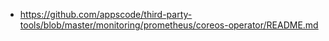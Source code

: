 
- https://github.com/appscode/third-party-tools/blob/master/monitoring/prometheus/coreos-operator/README.md